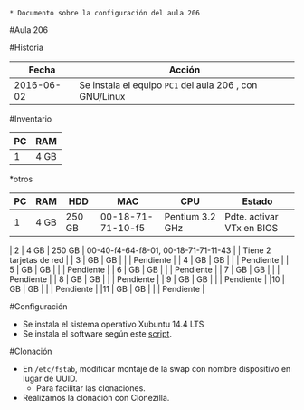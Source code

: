 
```
* Documento sobre la configuración del aula 206
``` 

#Aula 206

#Historia

|Fecha       | Acción |
|----------- | ------ |
| 2016-06-02 | Se instala el equipo `PC1` del aula 206 , con GNU/Linux |

#Inventario


| PC  | RAM |
| :-- | :--- |
| 1   | 4 GB |


*otros

   
|PC | RAM |HDD    |MAC |CPU |Estado |
|-- |---- |------ |----|--- |------ |
| 1 |4 GB |250 GB |00-18-71-71-10-f5 | Pentium 3.2 GHz | Pdte. activar VTx en BIOS |



| 2 | 4 GB | 250 GB | 00-40-f4-64-f8-01, 00-18-71-71-11-43 |  | Tiene 2 tarjetas de red |
| 3 | GB | GB |  |  | Pendiente |
| 4 | GB | GB |  |  | Pendiente |
| 5 | GB | GB |  |  | Pendiente |
| 6 | GB | GB |  |  | Pendiente |
| 7 | GB | GB |  |  | Pendiente |
| 8 | GB | GB |  |  | Pendiente |
| 9 | GB | GB |  |  | Pendiente |
|10 | GB | GB |  |  | Pendiente |
|11 | GB | GB |  |  | Pendiente |

#Configuración

* Se instala el sistema operativo Xubuntu 14.4 LTS
* Se instala el software según este [script](./files/script-instalar-aula206.md).

#Clonación

* En `/etc/fstab`, modificar montaje de la swap con nombre dispositivo en lugar de UUID.
    * Para facilitar las clonaciones.
* Realizamos la clonación con Clonezilla.
